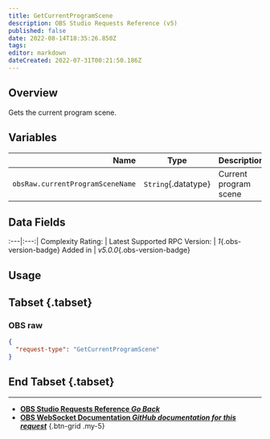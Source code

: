 ```yaml
---
title: GetCurrentProgramScene
description: OBS Studio Requests Reference (v5)
published: false
date: 2022-08-14T18:35:26.850Z
tags: 
editor: markdown
dateCreated: 2022-07-31T00:21:50.186Z
---
```


## Overview
Gets the current program scene.

## Variables
Name | Type | Description | 
----:|:---------:|:------------|
`obsRaw.currentProgramSceneName` | `String`{.datatype} | Current program scene

## Data Fields
:---|:---:|
Complexity Rating: | <span class="stars stars--1"></span>
Latest Supported RPC Version: | *1*{.obs-version-badge}
Added in | *v5.0.0*{.obs-version-badge}

## Usage
## Tabset {.tabset}
### OBS raw
```json
{
  "request-type": "GetCurrentProgramScene"
}
```
## End Tabset {.tabset}

---

- [<i class="mdi mdi-chevron-left"></i>**OBS Studio Requests Reference *Go Back***](/en/Broadcasters/OBS/Requests)
- [<i class="mdi mdi-github"></i> **OBS WebSocket Documentation *GitHub documentation for this request***](https://github.com/obsproject/obs-websocket/blob/master/docs/generated/protocol.md#getcurrentprogramscene)
{.btn-grid .my-5}